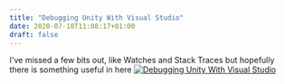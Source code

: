 ```yaml
---
title: "Debugging Unity With Visual Studio"
date: 2020-07-10T11:08:17+01:00
draft: false
---
```


I've missed a few bits out, like Watches and Stack Traces but hopefully there is something useful in here
<a href="https://www.youtube.com/watch?v=ksuZ-RBdqzY&feature=emb_logo
" target="_blank"><img src="https://img.youtube.com/vi/ksuZ-RBdqzY/0.jpg" alt="Debugging Unity With Visual Studio"/></a>
<!--more-->